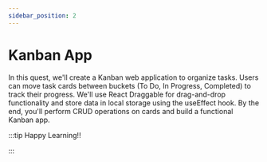```yaml
---
sidebar_position: 2
---
```


# Kanban App

In this quest, we'll create a Kanban web application to organize tasks. Users can move task cards between buckets (To Do, In Progress, Completed) to track their progress. We'll use React Draggable for drag-and-drop functionality and store data in local storage using the useEffect hook. By the end, you'll perform CRUD operations on cards and build a functional Kanban app.

:::tip Happy Learning!!

<QuestButton text="Go To Quest" link="https://app.stackup.dev/quest_page/kanban-app" />

:::
